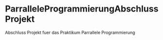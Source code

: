 # ParralleleProgrammierungAbschlussProjekt
Abschluss Projekt fuer das Praktikum Parrallele Programmierung
